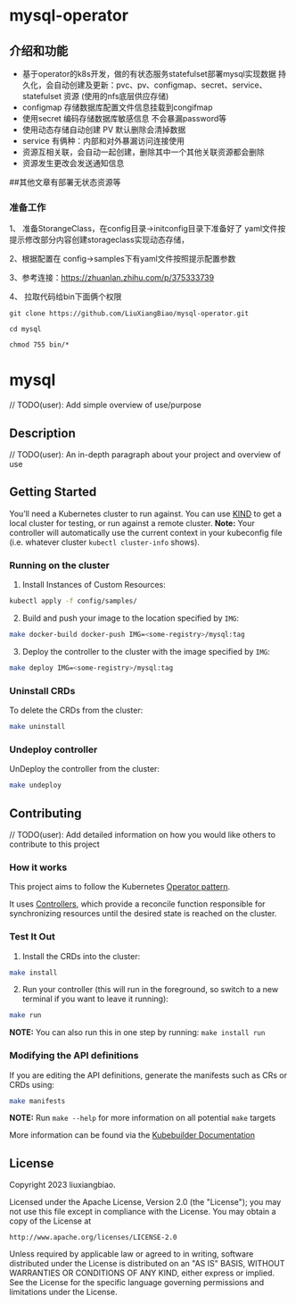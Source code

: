 # mysql-operator

## 介绍和功能

- 基于operator的k8s开发，做的有状态服务statefulset部署mysql实现数据
持久化，会自动创建及更新：pvc、pv、configmap、secret、service、statefulset 资源
  (使用的nfs底层供应存储)
- configmap 存储数据库配置文件信息挂载到congifmap
- 使用secret 编码存储数据库敏感信息 不会暴漏password等
- 使用动态存储自动创建 PV 默认删除会清掉数据
- service 有俩种：内部和对外暴漏访问连接使用
- 资源互相关联，会自动一起创建，删除其中一个其他关联资源都会删除
- 资源发生更改会发送通知信息

##其他文章有部署无状态资源等

### 准备工作

1、 准备StorangeClass，在config目录->initconfig目录下准备好了
yaml文件按提示修改部分内容创建storageclass实现动态存储，

2、根据配置在 config->samples下有yaml文件按照提示配置参数

3、参考连接：https://zhuanlan.zhihu.com/p/375333739

4、 拉取代码给bin下面俩个权限
```shell
git clone https://github.com/LiuXiangBiao/mysql-operator.git
```
```shell
cd mysql
```
```shell
chmod 755 bin/*
```


# mysql
// TODO(user): Add simple overview of use/purpose

## Description
// TODO(user): An in-depth paragraph about your project and overview of use

## Getting Started
You’ll need a Kubernetes cluster to run against. You can use [KIND](https://sigs.k8s.io/kind) to get a local cluster for testing, or run against a remote cluster.
**Note:** Your controller will automatically use the current context in your kubeconfig file (i.e. whatever cluster `kubectl cluster-info` shows).

### Running on the cluster
1. Install Instances of Custom Resources:

```sh
kubectl apply -f config/samples/
```

2. Build and push your image to the location specified by `IMG`:

```sh
make docker-build docker-push IMG=<some-registry>/mysql:tag
```

3. Deploy the controller to the cluster with the image specified by `IMG`:

```sh
make deploy IMG=<some-registry>/mysql:tag
```

### Uninstall CRDs
To delete the CRDs from the cluster:

```sh
make uninstall
```

### Undeploy controller
UnDeploy the controller from the cluster:

```sh
make undeploy
```

## Contributing
// TODO(user): Add detailed information on how you would like others to contribute to this project

### How it works
This project aims to follow the Kubernetes [Operator pattern](https://kubernetes.io/docs/concepts/extend-kubernetes/operator/).

It uses [Controllers](https://kubernetes.io/docs/concepts/architecture/controller/),
which provide a reconcile function responsible for synchronizing resources until the desired state is reached on the cluster.

### Test It Out
1. Install the CRDs into the cluster:

```sh
make install
```

2. Run your controller (this will run in the foreground, so switch to a new terminal if you want to leave it running):

```sh
make run
```

**NOTE:** You can also run this in one step by running: `make install run`

### Modifying the API definitions
If you are editing the API definitions, generate the manifests such as CRs or CRDs using:

```sh
make manifests
```

**NOTE:** Run `make --help` for more information on all potential `make` targets

More information can be found via the [Kubebuilder Documentation](https://book.kubebuilder.io/introduction.html)

## License

Copyright 2023 liuxiangbiao.

Licensed under the Apache License, Version 2.0 (the "License");
you may not use this file except in compliance with the License.
You may obtain a copy of the License at

    http://www.apache.org/licenses/LICENSE-2.0

Unless required by applicable law or agreed to in writing, software
distributed under the License is distributed on an "AS IS" BASIS,
WITHOUT WARRANTIES OR CONDITIONS OF ANY KIND, either express or implied.
See the License for the specific language governing permissions and
limitations under the License.

